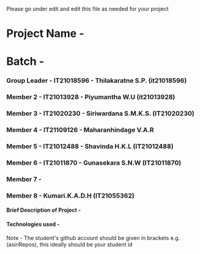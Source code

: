 Please go under edit and edit this file as needed for your project

# Project Name - 
# Batch - 
### Group Leader - IT21018596 - Thilakaratne S.P. (it21018596)
### Member 2 - IT21013928 - Piyumantha W.U (it21013928)
### Member 3 - IT21020230 - Siriwardana S.M.K.S. (IT21020230)
### Member 4 - IT21109126 - Maharanhindage V.A.R
### Member 5 - IT21012488 - Shavinda H.K.L (IT21012488)
### Member 6 - IT21011870 - Gunasekara S.N.W (IT21011870)
### Member 7 - 
### Member 8 - Kumari.K.A.D.H (IT21055362)

#### Brief Description of Project - 
#### Technologies used - 

Note - The student's github account should be given in brackets e.g. (asiriRepos), this ideally should be your student id 

